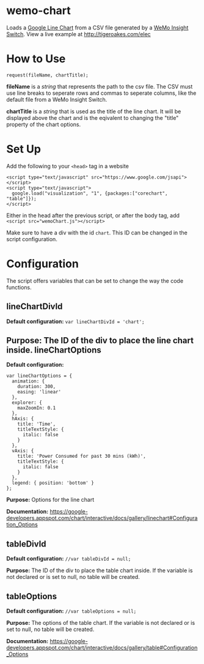 wemo-chart
==========
Loads a [Google Line Chart](https://google-developers.appspot.com/chart/) from a CSV file generated by a [WeMo Insight Switch](http://www.belkin.com/us/Products/home-automation/c/wemo-home-automation/).  View a live example at http://tigeroakes.com/elec

How to Use
==========
```
request(fileName, chartTitle);
```
**fileName** is a *string* that represents the path to the csv file.  The CSV must use line breaks to seperate rows and commas to seperate columns, like the default file from a WeMo Insight Switch.  

**chartTitle** is a *string* that is used as the title of the line chart.  It will be displayed above the chart and is the eqivalent to changing the "title" property of the chart options.

Set Up
======
Add the following to your `<head>` tag in a website
```
<script type="text/javascript" src="https://www.google.com/jsapi"></script>
<script type="text/javascript">
  google.load("visualization", "1", {packages:["corechart", "table"]});
</script>
```
Either in the head after the previous script, or after the body tag, add `<script src="wemoChart.js"></script>`

Make sure to have a div with the id `chart`.  This ID can be changed in the script configuration.

Configuration
=============

The script offers variables that can be set to change the way the code functions.

lineChartDivId
----------------
**Default configuration:** `var lineChartDivId = 'chart';`

**Purpose:** The ID of the div to place the line chart inside.
lineChartOptions
----------------
**Default configuration:**
```
var lineChartOptions = {
  animation: {
    duration: 300,
    easing: 'linear'
  },
  explorer: { 
    maxZoomIn: 0.1
  },
  hAxis: { 
    title: 'Time',
    titleTextStyle: {
      italic: false
    } 
  },
  vAxis: { 
    title: 'Power Consumed for past 30 mins (kWh)',
    titleTextStyle: {
      italic: false
    }
  },
  legend: { position: 'bottom' }
};
```
**Purpose:** Options for the line chart

**Documentation:** https://google-developers.appspot.com/chart/interactive/docs/gallery/linechart#Configuration_Options

tableDivId
----------
**Default configuration:** `//var tableDivId = null;`

**Purpose:** The ID of the div to place the table chart inside.  If the variable is not declared or is set to null, no table will be created.

tableOptions
----------
**Default configuration:** `//var tableOptions = null;`

**Purpose:** The options of the table chart.  If the variable is not declared or is set to null, no table will be created.

**Documentation:** https://google-developers.appspot.com/chart/interactive/docs/gallery/table#Configuration_Options
